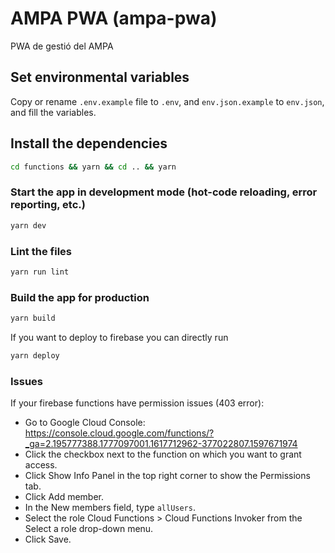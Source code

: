 # AMPA PWA (ampa-pwa)

PWA de gestió del AMPA

## Set environmental variables

Copy or rename `.env.example` file to `.env`, and `env.json.example` to `env.json`, and fill the variables.

## Install the dependencies

```bash
cd functions && yarn && cd .. && yarn
```

### Start the app in development mode (hot-code reloading, error reporting, etc.)

```bash
yarn dev
```

### Lint the files

```bash
yarn run lint
```

### Build the app for production

```bash
yarn build
```

If you want to deploy to firebase you can directly run

```bash
yarn deploy
```

### Issues

If your firebase functions have permission issues (403 error):

- Go to Google Cloud Console: <https://console.cloud.google.com/functions/?_ga=2.195777388.1777097001.1617712962-377022807.1597671974>
- Click the checkbox next to the function on which you want to grant access.
- Click Show Info Panel in the top right corner to show the Permissions tab.
- Click Add member.
- In the New members field, type `allUsers`.
- Select the role Cloud Functions > Cloud Functions Invoker from the Select a role drop-down menu.
- Click Save.
